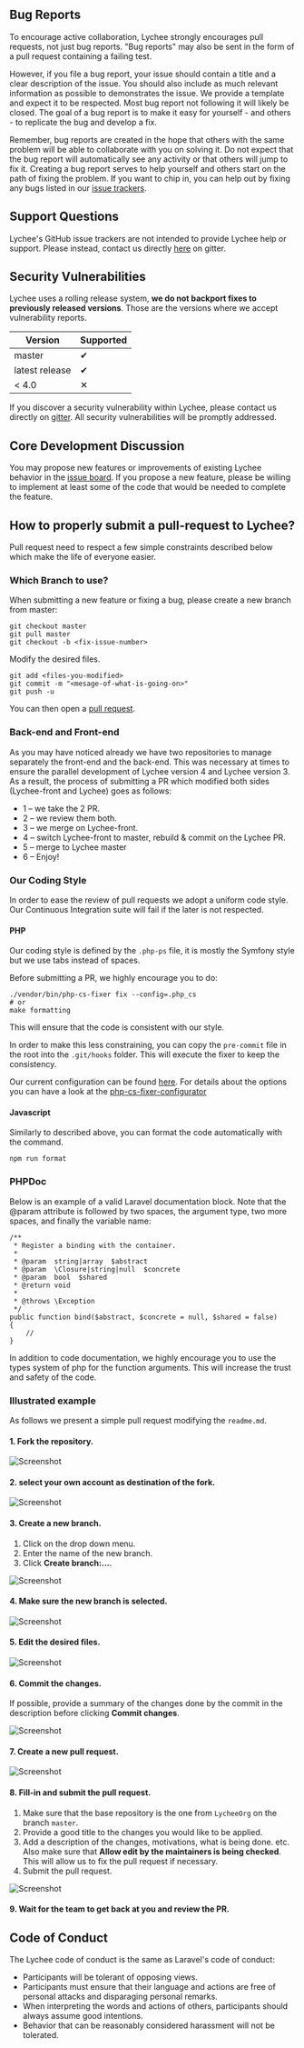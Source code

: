 ## Bug Reports
To encourage active collaboration, Lychee strongly encourages pull requests, not just bug reports. "Bug reports" may also be sent in the form of a pull request containing a failing test.

However, if you file a bug report, your issue should contain a title and a clear description of the issue. You should also include as much relevant information as possible to demonstrates the issue. We provide a template and expect it to be respected. Most bug report not following it will likely be closed. The goal of a bug report is to make it easy for yourself - and others - to replicate the bug and develop a fix.

Remember, bug reports are created in the hope that others with the same problem will be able to collaborate with you on solving it. Do not expect that the bug report will automatically see any activity or that others will jump to fix it. Creating a bug report serves to help yourself and others start on the path of fixing the problem. If you want to chip in, you can help out by fixing any bugs listed in our [issue trackers][1].

## Support Questions
Lychee's GitHub issue trackers are not intended to provide Lychee help or support. Please instead, contact us directly [here][2] on gitter.


## Security Vulnerabilities
Lychee uses a rolling release system, **we do not backport fixes to previously released versions**.
Those are the versions where we accept vulnerability reports.

| Version | Supported          |
| ------- | ------------------ |
| master  | 	 &#10004;      |
| latest release  |  &#10004;  |
| < 4.0   |      &#10005;      |

If you discover a security vulnerability within Lychee, please contact us directly on [gitter][2]. All security vulnerabilities will be promptly addressed.

## Core Development Discussion
You may propose new features or improvements of existing Lychee behavior in the [issue board][1]. If you propose a new feature, please be willing to implement at least some of the code that would be needed to complete the feature.


## How to properly submit a pull-request to Lychee?

Pull request need to respect a few simple constraints described below which make the life of everyone easier.

### Which Branch to use?
When submitting a new feature or fixing a bug, please create a new branch from master:

```
git checkout master
git pull master
git checkout -b <fix-issue-number>
```

Modify the desired files.

```
git add <files-you-modified>
git commit -m "<mesage-of-what-is-going-on>"
git push -u
```

You can then open a [pull request][3].

### Back-end and Front-end
As you may have noticed already we have two repositories to manage separately the front-end and the back-end.
This was necessary at times to ensure the parallel development of Lychee version 4 and Lychee version 3.
As a result, the process of submitting a PR which modified both sides (Lychee-front and Lychee) goes as follows:

* 1 &ndash; we take the 2 PR.
* 2 &ndash; we review them both.
* 3 &ndash; we merge on Lychee-front.
* 4 &ndash; switch Lychee-front to master, rebuild & commit on the Lychee PR.
* 5 &ndash; merge to Lychee master
* 6 &ndash; Enjoy!

### Our Coding Style
In order to ease the review of pull requests we adopt a uniform code style. Our Continuous Integration suite will 
fail if the later is not respected.

#### PHP

Our coding style is defined by the `.php-ps` file, it is mostly the Symfony style but we use tabs instead of spaces.

Before submitting a PR, we highly encourage you to do:
```
./vendor/bin/php-cs-fixer fix --config=.php_cs
# or
make formatting
```
This will ensure that the code is consistent with our style.

In order to make this less constraining, you can copy the `pre-commit` file in the root into the `.git/hooks` folder. This will execute the fixer to keep the consistency.

Our current configuration can be found [here](https://github.com/LycheeOrg/Lychee/blob/master/.php_cs).
For details about the options you can have a look at the [php-cs-fixer-configurator](https://mlocati.github.io/php-cs-fixer-configurator)

#### Javascript

Similarly to described above, you can format the code automatically with the command.
```
npm run format
```

### PHPDoc
Below is an example of a valid Laravel documentation block. Note that the @param attribute is followed by two spaces, the argument type, two more spaces, and finally the variable name:

```
/**
 * Register a binding with the container.
 *
 * @param  string|array  $abstract
 * @param  \Closure|string|null  $concrete
 * @param  bool  $shared
 * @return void
 *
 * @throws \Exception
 */
public function bind($abstract, $concrete = null, $shared = false)
{
    //
}
```

In addition to code documentation, we highly encourage you to use the types system of php for the function arguments.
This will increase the trust and safety of the code.

### Illustrated example

As follows we present a simple pull request modifying the `readme.md`.

#### 1. Fork the repository.
![Screenshot](img/contribute1.png)
#### 2. select your own account as destination of the fork.
![Screenshot](img/contribute2.png)
#### 3. Create a new branch.

1. Click on the drop down menu.
2. Enter the name of the new branch.
3. Click **Create branch:...**.

![Screenshot](img/contribute3.png)
#### 4. Make sure the new branch is selected.
![Screenshot](img/contribute4.png)
#### 5. Edit the desired files.
![Screenshot](img/contribute5.png)
#### 6. Commit the changes.
If possible, provide a summary of the changes done by the commit in the description before clicking **Commit changes**.

![Screenshot](img/contribute6.png)
#### 7. Create a new pull request.
![Screenshot](img/contribute7.png)
#### 8. Fill-in and submit the pull request.

1. Make sure that the base repository is the one from `LycheeOrg` on the branch `master`.
2. Provide a good title to the changes you would like to be applied.
3. Add a description of the changes, motivations, what is being done. etc.
Also make sure that **Allow edit by the maintainers is being checked**.
This will allow us to fix the pull request if necessary.
4. Submit the pull request.

![Screenshot](img/contribute8.png)

#### 9. Wait for the team to get back at you and review the PR.
## Code of Conduct
The Lychee code of conduct is the same as Laravel's code of conduct:

- Participants will be tolerant of opposing views.
- Participants must ensure that their language and actions are free of personal attacks and disparaging personal remarks.
- When interpreting the words and actions of others, participants should always assume good intentions.
- Behavior that can be reasonably considered harassment will not be tolerated.


[1]: https://github.com/LycheeOrg/Lychee/issues
[2]: https://gitter.im/LycheeOrg/Lobby
[3]: https://github.com/LycheeOrg/Lychee/pulls

